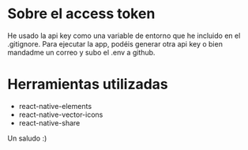 # Sobre el access token 
He usado la api key como una variable de entorno que he incluido en el .gitignore. Para ejecutar la app, podéis generar otra api key o bien mandadme un correo y subo el .env a github. 

# Herramientas utilizadas
 - react-native-elements
 - react-native-vector-icons
 - react-native-share

Un saludo :)
